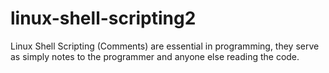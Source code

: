 # linux-shell-scripting2
Linux Shell Scripting (Comments)  are essential in programming, they serve as simply notes to the programmer and anyone else reading the code.
